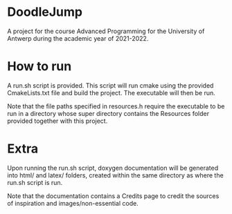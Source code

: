 # DoodleJump
A project for the course Advanced Programming for the University of Antwerp during the academic year of 2021-2022.

# How to run
A run.sh script is provided. This script will run cmake using the provided CmakeLists.txt file and build the project.
The executable will then be run.

Note that the file paths specified in resources.h require the executable to be run in a directory whose super directory
contains the Resources folder provided together with this project.

# Extra

Upon running the run.sh script, doxygen documentation will be generated into html/ and latex/ folders, created within the same directory as where the run.sh script is run.

Note that the documentation contains a Credits page to credit the sources of inspiration and images/non-essential code.

